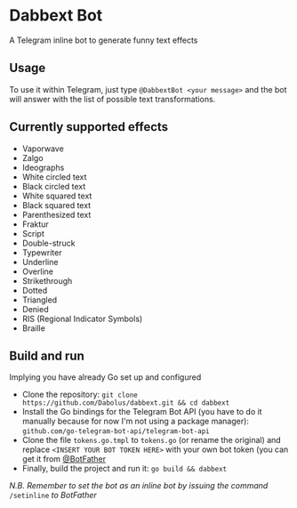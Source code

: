 # Dabbext Bot
A Telegram inline bot to generate funny text effects

## Usage
To use it within Telegram, just type ```@DabbextBot <your message>``` and the bot will answer with the list of possible text transformations.

## Currently supported effects
- Vaporwave
- Zalgo
- Ideographs
- White circled text
- Black circled text
- White squared text
- Black squared text
- Parenthesized text
- Fraktur
- Script
- Double-struck
- Typewriter
- Underline
- Overline
- Strikethrough
- Dotted
- Triangled
- Denied
- RIS (Regional Indicator Symbols)
- Braille

## Build and run
Implying you have already Go set up and configured

- Clone the repository: ```git clone https://github.com/Dabolus/dabbext.git && cd dabbext```
- Install the Go bindings for the Telegram Bot API (you have to do it manually because for now I'm not using a package manager): ```github.com/go-telegram-bot-api/telegram-bot-api```
- Clone the file ```tokens.go.tmpl``` to ```tokens.go``` (or rename the original) and replace ```<INSERT YOUR BOT TOKEN HERE>``` with your own bot token (you can get it from [@BotFather](https://t.me/BotFather)
- Finally, build the project and run it: ```go build && dabbext```

_N.B. Remember to set the bot as an inline bot by issuing the command_ ```/setinline``` _to BotFather_